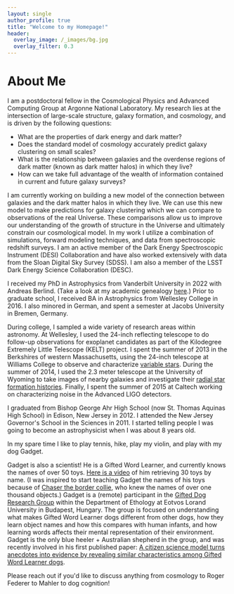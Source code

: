 ```yaml
---
layout: single
author_profile: true
title: "Welcome to my Homepage!"
header:
  overlay_image: /_images/bg.jpg
  overlay_filter: 0.3
---
```


# About Me

I am a postdoctoral fellow in the Cosmological Physics and Advanced Computing Group at Argonne National Laboratory. My research lies at the intersection of large-scale structure, galaxy formation, and cosmology, and is driven by the following questions:

* What are the properties of dark energy and dark matter?
* Does the standard model of cosmology accurately predict galaxy clustering on small scales?
* What is the relationship between galaxies and the overdense regions of dark matter (known as dark matter halos) in which they live?
* How can we take full advantage of the wealth of information contained in current and future galaxy surveys?

I am currently working on building a new model of the connection between galaxies and the dark matter halos in which they live. We can use this new model to make predictions for galaxy clustering which we can compare to observations of the real Universe. These comparisons allow us to improve our understanding of the growth of structure in the Universe and ultimately constrain our cosmological model. In my work I utilize a combination of simulations, forward modeling techniques, and data from spectroscopic redshift surveys. I am an active member of the Dark Energy Spectroscopic Instrument (DESI) Collaboration and have also worked extensively with data from the Sloan Digital Sky Survey (SDSS). I am also a member of the LSST Dark Energy Science Collaboration (DESC). 

I received my PhD in Astrophysics from Vanderbilt University in 2022 with Andreas Berlind. (Take a look at my academic genealogy [here](https://academictree.org/physics/tree.php?pid=859400&pnodecount=6&cnodecount=4&fontsize=1).) Prior to graduate school, I received BA in Astrophysics from Wellesley College in 2016. I also minored in German, and spent a semester at Jacobs University in Bremen, Germany.

During college, I sampled a wide variety of research areas within astronomy. At Wellesley, I used the 24-inch reflecting telescope to do follow-up observations for exoplanet candidates as part of the Kilodegree Extremely Little Telescope (KELT) project. I spent the summer of 2013 in the Berkshires of western Massachusetts, using the 24-inch telescope at Williams College to observe and characterize [variable stars](https://ui.adsabs.harvard.edu/abs/2014JAVSO..42..154S/abstract). During the summer of 2014, I used the 2.3 meter telescope at the University of Wyoming to take images of nearby galaxies and investigate their [radial star formation histories](https://ui.adsabs.harvard.edu/abs/2016AJ....151....4D/abstract). Finally, I spent the summer of 2015 at Caltech working on characterizing noise in the Advanced LIGO detectors.

I graduated from Bishop George Ahr High School (now St. Thomas Aquinas High School) in Edison, New Jersey in 2012. I attended the New Jersey Governor's School in the Sciences in 2011. I started telling people I was going to become an astrophysicist when I was about 8 years old.

In my spare time I like to play tennis, hike, play my violin, and play with my dog Gadget.

Gadget is also a scientist! He is a Gifted Word Learner, and currently knows the names of over 50 toys. [Here is a video](https://youtu.be/VS2a_IYulLY?si=XFq6nlmLQUd_h-8Q) of him retrieving 30 toys by name. (I was inspired to start teaching Gadget the names of his toys because of [Chaser the border collie](https://www.youtube.com/watch?v=omaHv5sxiFI), who knew the names of over one thousand objects.) Gadget is a (remote) participant in the [Gifted Dog Research Group](https://ethology.elte.hu/en/content/the-gifted-dog-research-group.t.35023) within the Department of Ethology at Eotvos Lorand University in Budapest, Hungary. The group is focused on understanding what makes Gifted Word Learner dogs different from other dogs, how they learn object names and how this compares with human infants, and how learning words affects their mental representation of their environment. Gadget is the only blue heeler + Australian shepherd in the group, and was recently involved in his first published paper: [A citizen science model turns anecdotes into evidence by revealing similar characteristics among Gifted Word Learner dogs](https://www.nature.com/articles/s41598-023-47864-5).

Please reach out if you'd like to discuss anything from cosmology to Roger Federer to Mahler to dog cognition!
